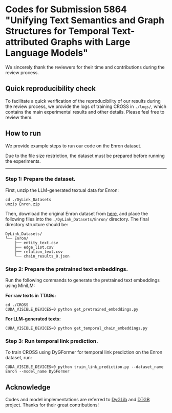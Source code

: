 # Codes for Submission 5864 "Unifying Text Semantics and Graph Structures for Temporal Text-attributed Graphs with Large Language Models"

We sincerely thank the reviewers for their time and contributions during the review process.

## Quick reproducibility check

To facilitate a quick verification of the reproducibility of our results during the review process, we provide the logs of training CROSS in ```./logs/```, which contains the main experimental results and other details. Please feel free to review them.

## How to run

We provide example steps to run our code on the Enron dataset.

Due to the file size restriction, the dataset must be prepared before running the experiments.

---

### Step 1: Prepare the dataset.

First, unzip the LLM-generated textual data for Enron:
```{bash}
cd ./DyLink_Datasets
unzip Enron.zip
```

Then, download the original Enron dataset from [here](https://drive.google.com/drive/folders/1QFxHIjusLOFma30gF59_hcB19Ix3QZtk), and place the following files into the ```./DyLink_Datasets/Enron/``` directory. The final directory structure should be:
```{bash}
DyLink_Datasets/
└── Enron/
    ├── entity_text.csv
    ├── edge_list.csv
    ├── relation_text.csv
    └── chain_results_8.json
```
### Step 2: Prepare the pretrained text embeddings.

Run the following commands to generate the pretrained text embeddings using MiniLM:

**For raw texts in TTAGs:**
```{bash}
cd ./CROSS
CUDA_VISIBLE_DEVICES=0 python get_pretrained_embeddings.py
```
**For LLM-generated texts:**
```{bash}
CUDA_VISIBLE_DEVICES=0 python get_temporal_chain_embeddings.py
```

### Step 3: Run temporal link prediction.
To train CROSS using DyGFormer for temporal link prediction on the Enron dataset, run:
```{bash}
CUDA_VISIBLE_DEVICES=0 python train_link_prediction.py --dataset_name Enron --model_name DyGFormer
```

## Acknowledge

Codes and model implementations are referred to [DyGLib](https://github.com/yule-BUAA/DyGLib) and [DTGB](https://github.com/zjs123/DTGB) project. Thanks for their great contributions!
